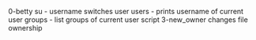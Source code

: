 0-betty su - username switches user
users -  prints username of current user
groups - list groups of current user
 script 3-new_owner changes file ownership
